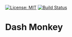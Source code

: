 [![License: MIT](https://img.shields.io/badge/License-MIT-yellow.svg)](https://opensource.org/licenses/MIT)
[![Build Status](https://www.travis-ci.com/Monkey-Dagger/dashboard-ios.svg?branch=main)](https://www.travis-ci.com/Monkey-Dagger/dashboard-ios)

# Dash Monkey